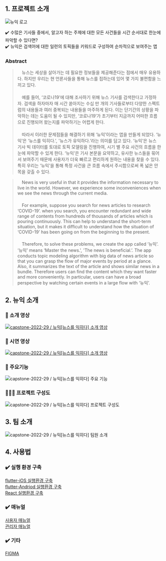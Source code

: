 ## 1. 프로젝트 소개
![뉴익 로고](https://user-images.githubusercontent.com/55417591/161069626-50a79398-abd8-47d5-9a57-e7b91a5a83b0.jpeg)

✔️ 수많은 기사들 중에서, 알고자 하는 주제에 대한 모든 사건들을 시간 순서대로 한눈에 파악할 수 있다면?  
✔️ 뉴익은 검색어에 대한 일련의 토픽들을 키워드로 구성하여 순차적으로 보여주는 앱

### Abstract
>  　뉴스는 세상을 살아가는 데 필요한 정보들을 제공해준다는 점에서 매우 유용하다. 하지만 우리는 현 언론사들을 통해 뉴스를 접하는데 있어 몇 가지 불편함을 느끼고 있다.  
>  　　  
>  　예를 들어, ‘코로나19’에 대해 조사하기 위해 뉴스 기사를 검색한다고 가정하자. 검색을 하자마자 매 시간 쏟아지는 수십 만 개의 기사들로부터 다양한 스펙트럼의 내용들과 여러 중복되는 내용들을 마주하게 된다. 이는 단기간의 상황을 파악하는 데는 도움이 될 수 있지만, ‘코로나19’가 초기부터 지금까지 어떠한 흐름으로 진행되어 왔는지를 파악하기는 어렵게 한다.  
>  　　  
>  　따라서 이러한 문제점들을 해결하기 위해 ‘뉴익’이라는 앱을 만들게 되었다. ‘뉴익’은 ‘뉴스를 익히다.', '뉴스가 유익하다.’라는 의미를 담고 있다. ‘뉴익’은 뉴스 기사 빅 데이터를 토대로 토픽 모델링을 진행하여, 시기 별 주요 사건의 흐름을 한눈에 파악할 수 있게 한다. ‘뉴익’은 기사 본문을 요약하고, 유사한 뉴스들을 묶어서 보여주기 때문에 사용자가 더욱 빠르고 편리하게 원하는 내용을 찾을 수 있다. 특히 우리는 ‘뉴익’을 통해 특정 사건을 큰 흐름 속에서 주시함으로써 폭 넓은 안목을 갖출 수 있다.

  
> 　News is very useful in that it provides the information necessary to live in the world. However, we experience some inconveniences when we see the news through the current media.  
> 　　  
> 　For example, suppose you search for news articles to research ‘COVID-19’. when you search, you encounter redundant and wide range of contents from hundreds of thousands of articles which is pouring continuously. This can help to understand the short-term situation, but it makes it difficult to understand how the situation of  ‘COVID-19’ has been going on from the beginning to the present.  
> 　　  
> 　Therefore, to solve these problems, we create the app called ‘뉴익’. ‘뉴익’ means ‘Master the news.', 'The news is beneficial.’. The app conducts topic modeling algorithm with big data of news article so that you can grasp the flow of major events by period at a glance. Also, it summarizes the text of the article and shows similar news in a bundle. Therefore users can find the content which they want faster and more conveniently. In particular, users can have a broad perspective by watching certain events in a large flow with ‘뉴익’.

## 2. 뉴익 소개
### 📌 소개 영상
[![capstone-2022-29 / 뉴익[뉴스를 익히다] 소개 영상](https://user-images.githubusercontent.com/55418359/161452259-61e5afb4-23f8-4b20-b290-d81b9470706b.jpeg)](https://youtu.be/TEmlbx04ibs "capstone-2022-29 / 뉴익[뉴스를 익히다] 소개 영상")

### 📌 시연 영상
[![capstone-2022-29 / 뉴익[뉴스를 익히다] 소개 영상](https://user-images.githubusercontent.com/54919662/170021537-a30b9c21-3d3a-425b-b29f-b5332e71756b.png)](https://www.youtube.com/watch?v=yQVMcw4Qojc "capstone-2022-29 / 뉴익[뉴스를 익히다] 시연 영상")

### 🚀 주요기능
![capstone-2022-29 / 뉴익[뉴스를 익히다] 주요 기능](https://user-images.githubusercontent.com/54919662/170027346-409d8062-aab6-4466-adf2-638d2ecb25ac.png)

### 👩🏻‍💻 프로젝트 구성도
![capstone-2022-29 / 뉴익[뉴스를 익히다] 프로젝트 구성도](https://user-images.githubusercontent.com/54919662/170020896-d247083b-ecf3-458d-8ef7-3c969e4c75de.png)

## 3. 팀 소개
![capstone-2022-29 / 뉴익[뉴스를 익히다] 팀원 소개](https://user-images.githubusercontent.com/54919662/170028107-ae24f934-6854-4064-8679-ed927d2402c6.png)

## 4. 사용법
### ✔️  실행 환경 구축
[flutter-iOS 실행환경 구축](https://www.miricanvas.com/v/114qcfo "flutter-iOS 실행환경 구축")   
[flutter-Andriod 실행환경 구축](https://www.miricanvas.com/v/1153cuh "flutter-iOS 실행환경 구축")   
[React 실행환경 구축](https://www.miricanvas.com/v/1153dbo "react 실행환경 구축")

### ✔️ 매뉴얼
[사용자 매뉴얼](https://www.miricanvas.com/v/114fygg "뉴익의 사용자 매뉴얼")   
[관리자 매뉴얼](https://www.miricanvas.com/design/114npv9 "뉴익의 관리자 매뉴얼")

### ✔️ 기타
[FIGMA](https://www.figma.com/file/XKdWW52raly6bt1g75ldjE/%EB%89%B4%EC%9D%B5-UI "뉴익의 UI")
